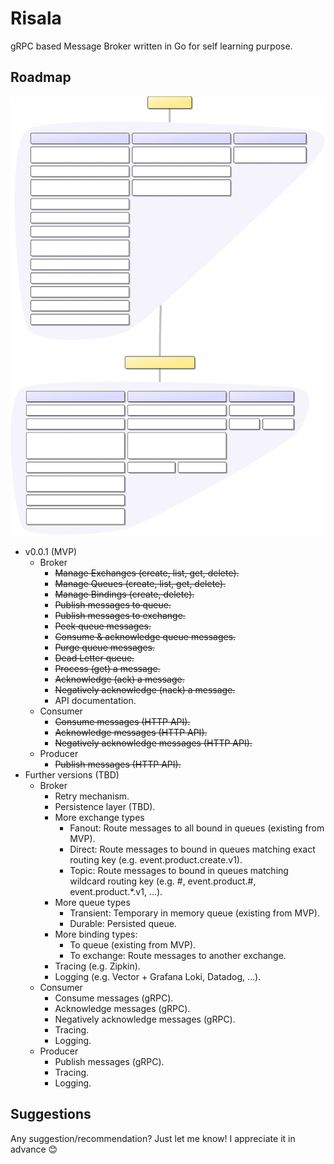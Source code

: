 # Risala

gRPC based Message Broker written in Go for self learning purpose.

## Roadmap

![Roadmap image](https://github.com/melyouz/risala/blob/main/roadmap.svg?raw=true)

* v0.0.1 (MVP)
  + Broker
    * ~~Manage Exchanges (create, list, get, delete).~~
    * ~~Manage Queues (create, list, get, delete).~~
    * ~~Manage Bindings (create, delete).~~
    * ~~Publish messages to queue.~~
    * ~~Publish messages to exchange.~~
    * ~~Peek queue messages.~~
    * ~~Consume & acknowledge queue messages.~~
    * ~~Purge queue messages.~~
    * ~~Dead Letter queue.~~
    * ~~Process (get) a message.~~
    * ~~Acknowledge (ack) a message.~~
    * ~~Negatively acknowledge (nack) a message.~~
    * API documentation.
  + Consumer
    * ~~Consume messages (HTTP API).~~
    * ~~Acknowledge messages (HTTP API).~~
    * ~~Negatively acknowledge messages (HTTP API).~~
  + Producer
    * ~~Publish messages (HTTP API).~~
* Further versions (TBD)
  + Broker
    * Retry mechanism.
    * Persistence layer (TBD).
    * More exchange types
      * Fanout: Route messages to all bound in queues (existing from MVP).
      * Direct: Route messages to bound in queues matching exact routing key (e.g. event.product.create.v1).
      * Topic: Route messages to bound in queues matching wildcard routing key (e.g. #, event.product.#,
        event.product.*.v1, ...).
    * More queue types
      * Transient: Temporary in memory queue (existing from MVP).
      * Durable: Persisted queue.
    * More binding types:
      * To queue (existing from MVP).
      * To exchange: Route messages to another exchange.
    * Tracing (e.g. Zipkin).
    * Logging (e.g. Vector + Grafana Loki, Datadog, ...).
  + Consumer
    * Consume messages (gRPC).
    * Acknowledge messages (gRPC).
    * Negatively acknowledge messages (gRPC).
    * Tracing.
    * Logging.
  + Producer
    * Publish messages (gRPC).
    * Tracing.
    * Logging.

## Suggestions

Any suggestion/recommendation? Just let me know! I appreciate it in advance 😊
